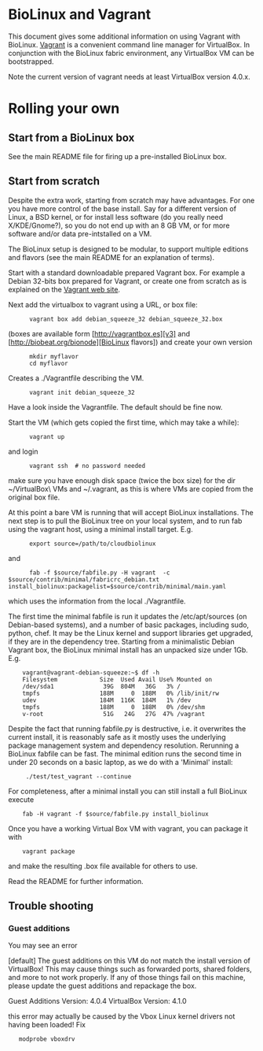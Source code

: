 # BioLinux and Vagrant

This document gives some additional information on using Vagrant with BioLinux.
[Vagrant][v1] is a convenient command line manager for VirtualBox. In conjunction
with the BioLinux fabric environment, any VirtualBox VM can be bootstrapped.

Note the current version of vagrant needs at least VirtualBox version 4.0.x.

# Rolling your own

## Start from a BioLinux box

See the main README file for firing up a pre-installed BioLinux box.

## Start from scratch

Despite the extra work, starting from scratch may have advantages. For
one you have more control of the base install. Say for a different
version of Linux, a BSD kernel, or for install less software (do you
really need X/KDE/Gnome?), so you do not end up with an 8 GB VM, or for more
software and/or data pre-intstalled on a VM. 

The BioLinux setup is designed to be modular, to support multiple editions and
flavors (see the main README for an explanation of terms).

Start with a standard downloadable prepared Vagrant box. For example a Debian
32-bits box prepared for Vagrant, or create one from scratch as is explained on
the [Vagrant web site][v1].

Next add the virtualbox to vagrant using a URL, or box file:

          vagrant box add debian_squeeze_32 debian_squeeze_32.box

(boxes are available form [http://vagrantbox.es][v3] and
[http://biobeat.org/bionode][BioLinux flavors]) and create your own version

          mkdir myflavor
          cd myflavor

Creates a ./Vagrantfile describing the VM.

          vagrant init debian_squeeze_32

Have a look inside the Vagrantfile. The default should be fine now.

Start the VM (which gets copied the first time, which may take a while):

          vagrant up

and login

          vagrant ssh  # no password needed

make sure you have enough disk space (twice the box size) for the dir
~/VirtualBox\ VMs and ~/.vagrant, as this is where VMs are copied from the
original box file.

At this point a bare VM is running that will accept BioLinux installations. The
next step is to pull the BioLinux tree on your local system, and to run fab using the
vagrant host, using a minimal install target. E.g.

          export source=/path/to/cloudbiolinux

and

          fab -f $source/fabfile.py -H vagrant  -c $source/contrib/minimal/fabricrc_debian.txt install_biolinux:packagelist=$source/contrib/minimal/main.yaml

which uses the information from the local ./Vagrantfile. 

The first time the minimal fabfile is run it updates the /etc/apt/sources (on
Debian-based systems), and a number of basic packages, including sudo, python,
chef. It may be the Linux kernel and support libraries get upgraded, if they
are in the dependency tree. Starting from a minimalistic Debian Vagrant box, the
BioLinux minimal install has an unpacked size under 1Gb. E.g.

        vagrant@vagrant-debian-squeeze:~$ df -h
        Filesystem            Size  Used Avail Use% Mounted on
        /dev/sda1              39G  804M   36G   3% /
        tmpfs                 188M     0  188M   0% /lib/init/rw
        udev                  184M  116K  184M   1% /dev
        tmpfs                 188M     0  188M   0% /dev/shm
        v-root                 51G   24G   27G  47% /vagrant

Despite the fact that running fabfile.py is destructive, i.e. it overwrites the
current install, it is reasonably safe as it mostly uses the underlying package
management system and dependency resolution. Rerunning a BioLinux fabfile can
be fast.  The minimal edition runs the second time in under 20 seconds on a
basic laptop, as we do with a 'Minimal' install:

         ./test/test_vagrant --continue

For completeness, after a minimal install you can still install a full BioLinux
execute

        fab -H vagrant -f $source/fabfile.py install_biolinux

Once you have a working Virtual Box VM with vagrant, you can package it with

        vagrant package

and make the resulting .box file available for others to use.

Read the README for further information.

[v1]: http://vagrantup.com/docs/base_boxes.html

## Trouble shooting

### Guest additions

You may see an error

  [default] The guest additions on this VM do not match the install version of
  VirtualBox! This may cause things such as forwarded ports, shared
  folders, and more to not work properly. If any of those things fail on
  this machine, please update the guest additions and repackage the
  box.

  Guest Additions Version: 4.0.4
  VirtualBox Version: 4.1.0

this error may actually be caused by the Vbox Linux kernel drivers not having
been loaded! Fix

       modprobe vboxdrv


